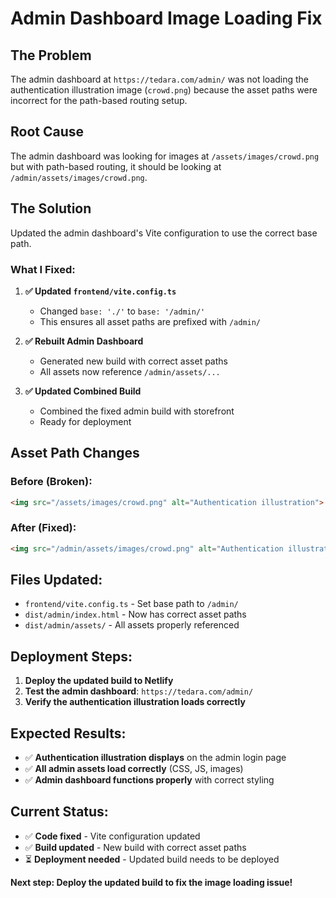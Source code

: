 # Admin Dashboard Image Loading Fix

## The Problem
The admin dashboard at `https://tedara.com/admin/` was not loading the authentication illustration image (`crowd.png`) because the asset paths were incorrect for the path-based routing setup.

## Root Cause
The admin dashboard was looking for images at `/assets/images/crowd.png` but with path-based routing, it should be looking at `/admin/assets/images/crowd.png`.

## The Solution
Updated the admin dashboard's Vite configuration to use the correct base path.

### What I Fixed:

1. **✅ Updated `frontend/vite.config.ts`**
   - Changed `base: './'` to `base: '/admin/'`
   - This ensures all asset paths are prefixed with `/admin/`

2. **✅ Rebuilt Admin Dashboard**
   - Generated new build with correct asset paths
   - All assets now reference `/admin/assets/...`

3. **✅ Updated Combined Build**
   - Combined the fixed admin build with storefront
   - Ready for deployment

## Asset Path Changes

### Before (Broken):
```html
<img src="/assets/images/crowd.png" alt="Authentication illustration">
```

### After (Fixed):
```html
<img src="/admin/assets/images/crowd.png" alt="Authentication illustration">
```

## Files Updated:
- `frontend/vite.config.ts` - Set base path to `/admin/`
- `dist/admin/index.html` - Now has correct asset paths
- `dist/admin/assets/` - All assets properly referenced

## Deployment Steps:

1. **Deploy the updated build to Netlify**
2. **Test the admin dashboard**: `https://tedara.com/admin/`
3. **Verify the authentication illustration loads correctly**

## Expected Results:
- ✅ **Authentication illustration displays** on the admin login page
- ✅ **All admin assets load correctly** (CSS, JS, images)
- ✅ **Admin dashboard functions properly** with correct styling

## Current Status:
- ✅ **Code fixed** - Vite configuration updated
- ✅ **Build updated** - New build with correct asset paths
- ⏳ **Deployment needed** - Updated build needs to be deployed

**Next step: Deploy the updated build to fix the image loading issue!**
